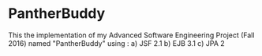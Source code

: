 # PantherBuddy
This the implementation of my Advanced Software Engineering Project (Fall 2016) named "PantherBuddy" using : 
a) JSF 2.1 
b) EJB 3.1 
c) JPA 2
